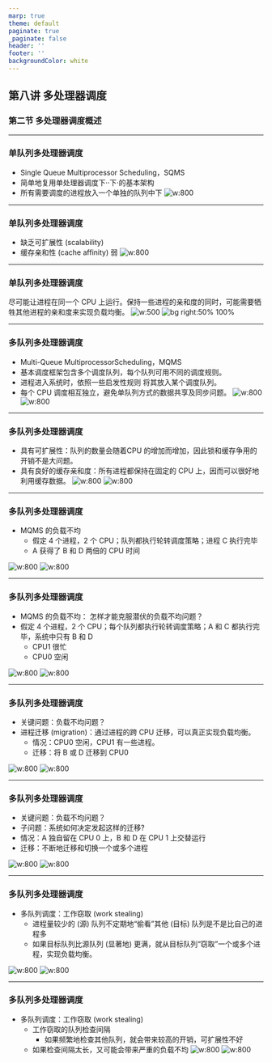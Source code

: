 ```yaml
---
marp: true
theme: default
paginate: true
_paginate: false
header: ''
footer: ''
backgroundColor: white
---
```


<!-- theme: gaia -->
<!-- _class: lead -->

## 第八讲 多处理器调度

### 第二节 多处理器调度概述

---
### 单队列多处理器调度
- Single Queue Multiprocessor Scheduling，SQMS
- 简单地复用单处理器调度下··下·的基本架构
- 所有需要调度的进程放入一个单独的队列中下
![w:800](figs/sqms.png) 


---
### 单队列多处理器调度
- 缺乏可扩展性 (scalability)
- 缓存亲和性 (cache affinity) 弱
![w:800](figs/sqms.png) 

---
### 单队列多处理器调度
尽可能让进程在同一个 CPU 上运行。保持一些进程的亲和度的同时，可能需要牺牲其他进程的亲和度来实现负载均衡。
![w:500](figs/sqms.png) 
![bg right:50% 100%](figs/sqms-cache-affinity.png) 

---
### 多队列多处理器调度
- Multi-Queue MultiprocessorScheduling，MQMS
- 基本调度框架包含多个调度队列，每个队列可用不同的调度规则。
- 进程进入系统时，依照一些启发性规则 将其放入某个调度队列。
- 每个 CPU 调度相互独立，避免单队列方式的数据共享及同步问题。
![w:800](figs/multi-queue.png) 
![w:800](figs/mqms.png) 

---
### 多队列多处理器调度
- 具有可扩展性：队列的数量会随着CPU 的增加而增加，因此锁和缓存争用的开销不是大问题。
- 具有良好的缓存亲和度：所有进程都保持在固定的 CPU 上，因而可以很好地利用缓存数据。
![w:800](figs/multi-queue.png) 
![w:800](figs/mqms.png) 


---
### 多队列多处理器调度
- MQMS 的负载不均
  -  假定 4 个进程，2 个 CPU；队列都执行轮转调度策略；进程 C 执行完毕
  -  A 获得了 B 和 D 两倍的 CPU 时间

![w:800](figs/mqms-problem-1.png) 
![w:800](figs/mqms-problem-2.png) 


---
### 多队列多处理器调度
- MQMS 的负载不均： 怎样才能克服潜伏的负载不均问题？
- 假定 4 个进程，2 个 CPU；每个队列都执行轮转调度策略；A 和 C 都执行完毕，系统中只有 B 和 D
  - CPU1 很忙
  - CPU0 空闲

![w:800](figs/mqms-problem-3.png) 
![w:800](figs/mqms-problem-4.png) 



---
### 多队列多处理器调度
- 关键问题：负载不均问题？
- 进程迁移 (migration)：通过进程的跨
CPU 迁移，可以真正实现负载均衡。
  - 情况：CPU0 空闲，CPU1 有一些进程。
  - 迁移：将 B 或 D 迁移到 CPU0

![w:800](figs/mqms-problem-3.png) 
![w:800](figs/mqms-problem-4.png) 



---
### 多队列多处理器调度
- 关键问题：负载不均问题？
- 子问题：系统如何决定发起这样的迁移?
- 情况：A 独自留在 CPU 0 上，B 和 D 在 CPU 1 上交替运行
- 迁移：不断地迁移和切换一个或多个进程

![w:800](figs/mqms-problem-5.png) 
![w:800](figs/mqms-problem-6.png) 



---
### 多队列多处理器调度
- 多队列调度：工作窃取 (work stealing)
  - 进程量较少的 (源) 队列不定期地“偷看”其他 (目标) 队列是不是比自己的进程多
  - 如果目标队列比源队列 (显著地) 更满，就从目标队列“窃取”一个或多个进程，实现负载均衡。


![w:800](figs/mqms-problem-5.png) 
![w:800](figs/mqms-problem-6.png) 


---
### 多队列多处理器调度
- 多队列调度：工作窃取 (work stealing)
  - 工作窃取的队列检查间隔
    - 如果频繁地检查其他队列，就会带来较高的开销，可扩展性不好
   - 如果检查间隔太长，又可能会带来严重的负载不均
![w:800](figs/mqms-problem-5.png) 
![w:800](figs/mqms-problem-6.png) 